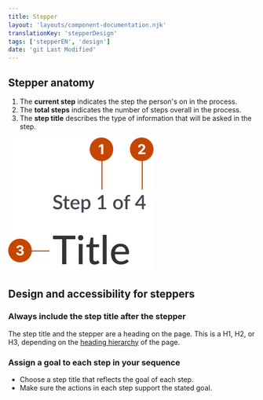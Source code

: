```yaml
---
title: Stepper
layout: 'layouts/component-documentation.njk'
translationKey: 'stepperDesign'
tags: ['stepperEN', 'design']
date: 'git Last Modified'
---
```


## Stepper anatomy

<ol class="anatomy-list">
  <li>The <strong>current step</strong> indicates the step the person's on in the process.</li>
  <li>The <strong>total steps</strong> indicates the number of steps overall in the process.</li>
  <li>The <strong>step title</strong> describes the type of information that will be asked in the step.</li>
</ol>

<img class="b-sm b-default p-400" src="/images/en/components/anatomy/gcds-stepper-anatomy.svg" alt="A stepper anatomy represented by three elements: the current step, the total steps, and the current step title."/>

## Design and accessibility for steppers

### Always include the step title after the stepper

The step title and the stepper are a heading on the page. This is a H1, H2, or H3, depending on the [heading hierarchy](https://design-system.alpha.canada.ca/en/components/heading/design/#order-heading-levels-hierarchically) of the page.

### Assign a goal to each step in your sequence

- Choose a step title that reflects the goal of each step.
- Make sure the actions in each step support the stated goal.
